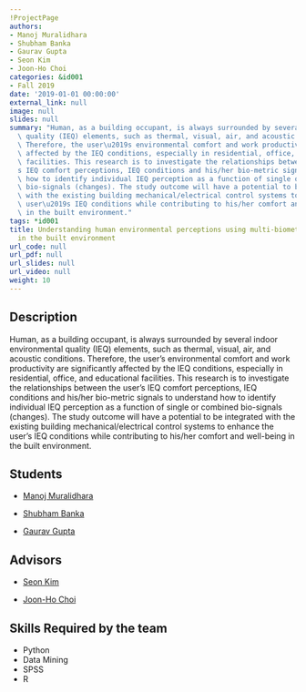 ```yaml
---
!ProjectPage
authors:
- Manoj Muralidhara
- Shubham Banka
- Gaurav Gupta
- Seon Kim
- Joon-Ho Choi
categories: &id001
- Fall 2019
date: '2019-01-01 00:00:00'
external_link: null
image: null
slides: null
summary: "Human, as a building occupant, is always surrounded by several indoor environmental\
  \ quality (IEQ) elements, such as thermal, visual, air, and acoustic conditions.\
  \ Therefore, the user\u2019s environmental comfort and work productivity are significantly\
  \ affected by the IEQ conditions, especially in residential, office, and educational\
  \ facilities. This research is to investigate the relationships between the user\u2019\
  s IEQ comfort perceptions, IEQ conditions and his/her bio-metric signals to understand\
  \ how to identify individual IEQ perception as a function of single or combined\
  \ bio-signals (changes). The study outcome will have a potential to be integrated\
  \ with the existing building mechanical/electrical control systems to enhance the\
  \ user\u2019s IEQ conditions while contributing to his/her comfort and well-being\
  \ in the built environment."
tags: *id001
title: Understanding human environmental perceptions using multi-biometric signals
  in the built environment
url_code: null
url_pdf: null
url_slides: null
url_video: null
weight: 10
---
```

## Description

Human, as a building occupant, is always surrounded by several indoor environmental quality (IEQ) elements, such as thermal, visual, air, and acoustic conditions. Therefore, the user’s environmental comfort and work productivity are significantly affected by the IEQ conditions, especially in residential, office, and educational facilities. This research is to investigate the relationships between the user’s IEQ comfort perceptions, IEQ conditions and his/her bio-metric signals to understand how to identify individual IEQ perception as a function of single or combined bio-signals (changes). The study outcome will have a potential to be integrated with the existing building mechanical/electrical control systems to enhance the user’s IEQ conditions while contributing to his/her comfort and well-being in the built environment.





## Students

* [Manoj Muralidhara](../../../author/manoj-muralidhara)

* [Shubham Banka](../../../author/shubham-banka)

* [Gaurav Gupta](../../../author/gaurav-gupta)

## Advisors

* [Seon Kim](../../../author/seon-kim)

* [Joon-Ho Choi](../../../author/joonho-choi)

## Skills Required by the team


* Python
* Data Mining
* SPSS
* R